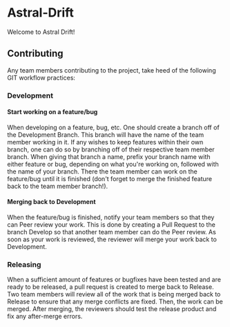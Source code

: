 # Astral-Drift

Welcome to Astral Drift!

## Contributing
Any team members contributing to the project, take heed of the following GIT workflow practices:

### Development
#### Start working on a feature/bug
When developing on a feature, bug, etc. One should create a branch off of the Development Branch.
This branch will have the name of the team member working in it.
If any wishes to keep features within their own branch, one can do so by branching off of their respective team member branch.
When giving that branch a name, prefix your branch name with either feature or bug, depending on what you're working on, followed with the name of your branch.
There the team member can work on the feature/bug until it is finished (don't forget to merge the finished feature back to the team member branch!).

#### Merging back to Development
When the feature/bug is finished, notify your team members so that they can Peer review your work.
This is done by creating a Pull Request to the branch Develop so that another team member can do the Peer review.
As soon as your work is reviewed, the reviewer will merge your work back to Development.

### Releasing
When a sufficient amount of features or bugfixes have been tested and are ready to be released, a pull request is created to merge back to Release.
Two team members will review all of the work that is being merged back to Release to ensure that any merge conflicts are fixed.
Then, the work can be merged. After merging, the reviewers should test the release product and fix any after-merge errors.
